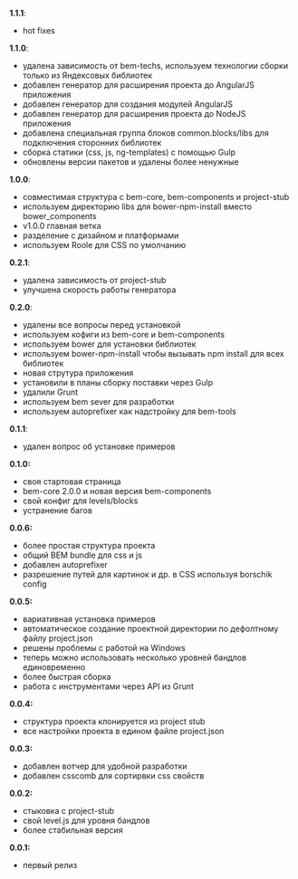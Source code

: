 __1.1.1__:

- hot fixes

__1.1.0__:

- удалена зависимость от bem-techs, используем технологии сборки только из Яндексовых библиотек
- добавлен генератор для расширения проекта до AngularJS приложения
- добавлен генератор для создания модулей AngularJS
- добавлен генератор для расширения проекта до NodeJS приложения
- добавлена специальная группа блоков common.blocks/libs для подключения сторонних библиотек
- сборка статики (css, js, ng-templates) с помощью Gulp
- обновлены версии пакетов и удалены более ненужные

__1.0.0__:

- совместимая структура с bem-core, bem-components и project-stub
- используем директорию libs для bower-npm-install вместо bower_components
- v1.0.0 главная ветка
- разделение с дизайном и платформами
- используем Roole для CSS по умолчанию

__0.2.1__:

- удалена зависимость от project-stub
- улучшена скорость работы генератора

__0.2.0__:

- удалены все вопросы перед установкой
- используем кофиги из bem-core и bem-components
- используем bower для установки библиотек
- используем bower-npm-install чтобы вызывать npm install для всех библиотек
- новая струтура приложения
- установили в планы сборку поставки через Gulp
- удалили Grunt
- используем bem sever для разработки
- используем autoprefixer как надстройку для bem-tools

__0.1.1__:

- удален вопрос об установке примеров

__0.1.0:__

- своя стартовая страница
- bem-core 2.0.0 и новая версия bem-components
- свой конфиг для levels/blocks
- устранение багов

__0.0.6:__

- более простая структура проекта
- общий BEM bundle для css и js
- добавлен autoprefixer
- разрешение путей для картинок и др. в CSS используя borschik config

__0.0.5:__

- вариативная установка примеров
- автоматическое создание проектной директории по дефолтному файлу project.json
- решены проблемы с работой на Windows
- теперь можно использовать несколько уровней бандлов единовременно
- более быстрая сборка
- работа с инструментами через API из Grunt

__0.0.4:__

- структура проекта клонируется из project stub
- все настройки проекта в едином файле project.json

__0.0.3:__

- добавлен вотчер для удобной разработки
- добавлен csscomb для сортирвки css свойств

__0.0.2:__

- стыковка с project-stub
- свой level.js для уровня бандлов
- более стабильная версия

__0.0.1:__

- первый релиз
